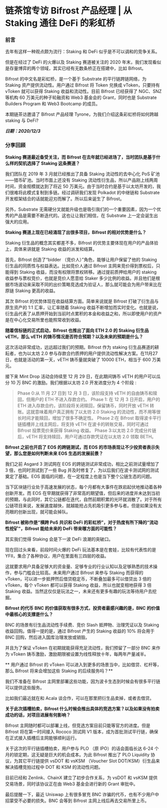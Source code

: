 # 链茶馆专访 Bifrost 产品经理 | 从 Staking 通往 DeFi 的彩虹桥

### 前言

去年有这样一种观点颇为流行：Staking 和 DeFi 似乎是不可以调和的竞争关系。

但是在经过了 DeFi 的火爆以及 Staking 赛道被关注的 2020 年末，我们发现看似是存量博弈的两个领域，其实已经有无数条桥正在搭建中，比如 Bifrost。

Bifrost 的中文名是彩虹桥，是一个基于 Substrate 的平行链跨链网络，为 Staking 资产提供流动性。用户通过 Bifrost 将 Token 兑换成 vToken，只要持有 vToken 就可以获得 Staking 收益和流动性。目前 Bifrost 已经获得了 NGC、SNZ 等机构 60 万美元的种子轮融资和 Web3 基金会的 Grant，同时也是 Substrate Builders Program 和 Web3 Bootcamp 的成员。

本期链茶访邀请了 Bifrost 产品经理 Tyrone，为我们介绍这条彩虹桥将如何跨越 staking 与 DeFi?

***日期：2020/12/3***

### 分享回顾

**Staking 赛道最近备受关注，而 Bifrost 在去年就已经进场了，当时团队是基于什么样的契机选择了 Staking 这条赛道？**

我们团队在 2019 年 3 月就已经推出了具备 Staking 流动性的去中心化 PoS 矿池——猎币矿池。当时市面上还没有 Staking 流动性衍生品，所以产品刚上线两周时间，资金规模就达到了将近 50 万美元。由于当时合约是基于以太坊开发的，我们很难将此模式复制到多链。经过调研我们发现 Polkadot 的中继链和 Substrate 开发框架结合的话就能迎刃而解了。所以后来诞生了 Bifrost。

另外，Substrate 无需硬分叉就能升级也是吸引我们的一个重要因素，因为一个优秀的产品是需要不断迭代的。这也让让我们相信，在 Substrate 上一定会诞生出强大的应用。

**Staking 赛道上现在已经涌现了出很多项目，Bifrost 的相对优势是什么？**

Staking 衍生品的概念其实都差不多，Bifrost 的优势主要体现在用户的产品体验上，具体来讲就是 Staking 收益的派发和结算。

首先，Bifrost 创造了“bidder （竞价人）”角色，能够让用户保留了他的 Staking 衍生品的同质性与权益表达。比如竞价人通过 Bifrost 主网来竞价得到票权后，只能得到 Staking 收益，而没有权限将票权转移。通过提前质押给用户的 staking 收益参与票权竞价，也就是竞价人愿意给 Staker 多少比例的收益。并且他们是根据市场波动来采取不同的出价策略竞选成为验证人，那么就可能会为用户带来比在原链 Staking 更高的收益。

其次 Bifrost 的优势体现在收益结算方面。简单来说就是 Bifrost 打破了衍生品与原生资产的 1:1 汇率，让汇率随着 Staking 收益不断增加而实时变化。也就是说，衍生品代表了从质押开始到当前时点累积的本金和收益之和，所以即使用户的资产是在中心化交易所里也能照常收到收益。

**随着信标链的正式启动，Bifrost 也推出了面向 ETH 2.0 的 Staking 衍生品 vETH，那么 vETH 的铸币情况是否符合预期？以及未来的预期是什么？**

这次活动非常成功，远远超过我们的预期。Bifrost 作为 staking 衍生品赛道的耕耘者，也为以太坊 2.0 参与存款合约质押的用户提供流动性解决方案。在11月27日，也就是活动的第一天，vETH 铸币量就突破了 10000 ETH，相当于 600 万美元。

接下来 Mint Drop 活动会持续至 12 月 29 日，在此期间铸币 vETH 的用户可以瓜分 10 万 BNC 的激励。我们根据以太坊 2.0 开发进度分为 4 个阶段 :

> Phase 0:从 11 月 27 日到 12 月 3 日，该阶段支持 vETH 的自由铸币和赎回，但用户的 ETH 不进入存款合约。 Phase 1: 在 12 月 3 日开启，用户的 ETH 进入存款合约，该阶段将关闭赎回，保留铸币，同时开放 vETH 转账。这就意味着用户真正拥有了以太坊 2.0 Staking 的流动性，而不用等很长时间才能赎回，增加了很多不确定性。 Phase 2:在 Bifrost 取得波卡平行链插槽并上线主网后，将支持 vETH 在波卡的转账交易，同时可通过 Bifrost 投票竞价来获得 Staking 收益。 Phase 3:以太坊 2.0 完成分片链后，vETH 将支持赎回，用户可通过存款凭证在以太坊 2.0 领取 BETH。

**Bifrost 之前也开启了 EOS 的跨链测试，而 EOS 的市场表现让不少投资者表示失望，那么您是如何判断未来 EOS 生态的发展前景？**

我们之前 Asgard 3 测试网在 EOS 的跨链测试非常成功，相比之前测试量增加了 3 倍，也同时测试到了一些 Bug 并及时修复了，为以后我们在波卡测试网的测试奠定了基础。EOS 面临的问题，在一定程度上也是当下整个公链生态的问题。

当下区块链行业处于高速发展的状态，每个月都有大事件在跌宕起伏地推动着各种创新开发。而 EOS 在早期就获得了非常高的期望值，但后来的进度并未达到当初的预期，与此同时，其它公链都在迭代，自然前期积累的光环就消散了。对于所有公链项目来说，发展速度越快，就越能抢占先机吸引更多参与者。但是如果没有太亮眼的创新出现，就可能会掉队。

**Bifrost 被称作是“横跨 PoS 共识和 DeFi 的彩虹桥”，对于热度有所下降的“流动性挖矿”，Bifrost 能给未来的 DeFi 带来哪方面的可能性？**

其实我们觉得 Staking 会是下一波 DeFi 浪潮的突破口。

现在回过头来看，前段时间火爆的 DeFi 玩法基本是在套娃，比较有代表性的是 YFII，集合了各种协议，用户在里面有三四层的收益。

这就要求用户具备足够大的资金量、足够专业的行业认知以及足够熟悉的技术操作，参与门槛会比较高。未来用户通过 Bifrost 来参与 Staking 而获得的 vToken，可以进一步抵押然后借贷稳定币，不断叠加最多可以借贷出 3 倍的 vToken，每个 vToken 都可以获得 Staking 收益，所以也就变相地获得 3 倍 Staking 收益。当然这仅仅是玩法之一，未来还有更多有趣的玩法等待用户去挖掘。

**Bifrost 的代币 BNC 的价值获取有很多方式，投资者最感兴趣的是，BNC 的价值中最核心的支撑是什么？**

BNC 的场景有衍生品流动性手续费、竞价 Slash 抵押物、治理凭证以及 Staking 收益回购。值得一提的是，通过 Bifrost 产生的 Staking 收益的 10% 将会用于 BNC 回购，然后进入国库治理发放或销毁。

并且为了保证 vToken 在初期就能获得充足流动性，我们预留了一部分 BNC 来作为 vToken 铸币激励，激励期限被设置为线性释放十年，每两年产量减半。

** 用户通过 Bifrost 的 vToken 可以进入到更多的场景当中，比如借贷、杠杆等，那么 Bifrost 将来会增加这些 Staking 的后续服务吗？**

我们不准备在 Bifrost 主网里部署这些功能，因为波卡生态到时候会有很多平行链可以提供这些服务。

比如我们最近就在和 Acala 谈合作，可以在那里把衍生品卖掉，或者去借贷。

**关于此次插槽拍卖，Bifrost 什么时候会推出具体的竞选方案？以及如果没有拍卖成功的话，对项目进展有何影响？**

Bifrost 主网随时都可以部署上线，但竞选方案目前只能等官方的进度。但是 Bifrost 将在第一时间接入 Rococo 测试网 V1 版本，成为首批测试平行链，确保在正式接入插槽后主网能够顺利运行。

关于这次的平行链插槽拍卖，用户参与 PLO （原 IPO）的话会面临长达 6-24 个月的锁定期，这无疑是巨大的机会成本。为此 Bifrost 推出了 PLO Liquidity 协议，为其它平行链提供 vsDOT 和 vsKSM （Voucher Slot DOT/KSM）衍生品来解决插槽竞拍过程中 DOT 和 KSM 的流动性问题。

目前已经和 Zenlink、ChainX 建立了初步合作关系，为 vsDOT 和 vsKSM 提供交易场景，同时该协议正在由 Web3 基金会进行新的 Grant 审批中。

最后提醒一下，最近 Uniswap 上有很多冒充 BNC 诈骗的代币，也有不少用户中招蒙受不必要的损失。BNC 会等到 Bifrost 主网上线后再去交易所里上币。
























